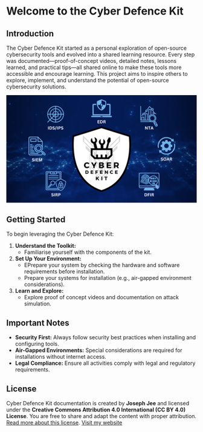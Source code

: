 # **Welcome to the Cyber Defence Kit**

## **Introduction**

The Cyber Defence Kit started as a personal exploration of open-source cybersecurity tools and evolved into a shared learning resource. Every step was documented—proof-of-concept videos, detailed notes, lessons learned, and practical tips—all shared online to make these tools more accessible and encourage learning. This project aims to inspire others to explore, implement, and understand the potential of open-source cybersecurity solutions.

![CDK intro visual.png](CDK_intro_visual.png)

## **Getting Started**

To begin leveraging the Cyber Defence Kit:

1. **Understand the Toolkit:**
    - Familiarise yourself with the components of the kit.
2. **Set Up Your Environment:**
    - EPrepare your system by checking the hardware and software requirements before installation.
    - Prepare your systems for installation (e.g., air-gapped environment considerations).
3. **Learn and Explore:**
    - Explore proof of concept videos and documentation on attack simulation.

## **Important Notes**

- **Security First:** Always follow security best practices when installing and configuring tools.
- **Air-Gapped Environments:** Special considerations are required for installations without internet access.
- **Legal Compliance:** Ensure all activities comply with legal and regulatory requirements.

## **License**
Cyber Defence Kit documentation is created by **Joseph Jee** and licensed under the **Creative Commons Attribution 4.0 International (CC BY 4.0) License**. You are free to share and adapt the content with proper attribution. 
[Read more about this license](https://creativecommons.org/licenses/by/4.0/). 
[Visit my website](https://josephjee.com)